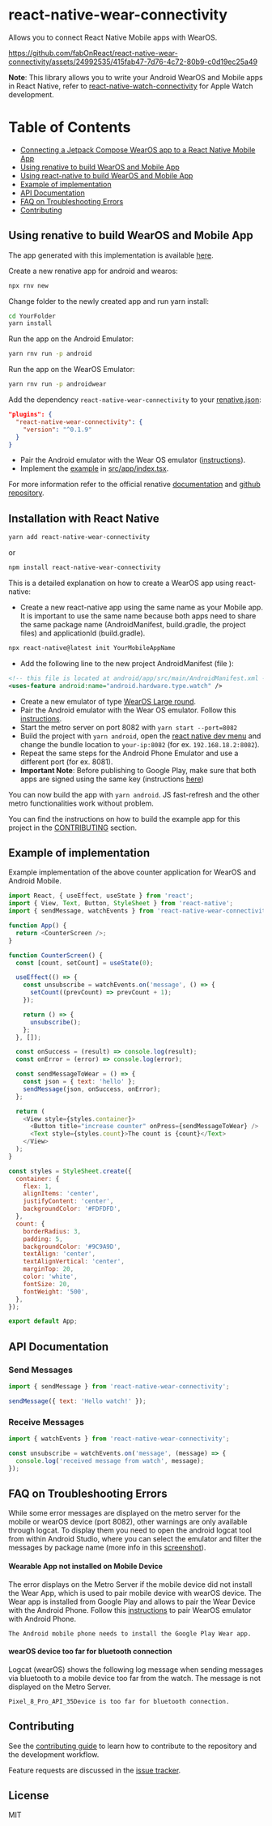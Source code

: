# react-native-wear-connectivity

Allows you to connect React Native Mobile apps with WearOS.

https://github.com/fabOnReact/react-native-wear-connectivity/assets/24992535/415fab47-7d76-4c72-80b9-c0d19ec25a49

**Note**: This library allows you to write your Android WearOS and Mobile apps in React Native, refer to [react-native-watch-connectivity][2] for Apple Watch development.

[1]: https://wearos.google.com
[2]: https://github.com/mtford90/react-native-watch-connectivity

# Table of Contents

- [Connecting a Jetpack Compose WearOS app to a React Native Mobile App]()
- [Using renative to build WearOS and Mobile App](#using-renative-to-build-wearos-and-mobile-app)
- [Using react-native to build WearOS and Mobile App](#installation-with-react-native)
- [Example of implementation](#example-of-implementation)
- [API Documentation](#api-documentation)
- [FAQ on Troubleshooting Errors](#faq-on-troubleshooting-errors)
- [Contributing](#contributing)

## Using renative to build WearOS and Mobile App

The app generated with this implementation is available [here](https://github.com/fabOnReact/react-native-wear-connectivity-renative-example).

Create a new renative app for android and wearos:

```sh
npx rnv new
```

Change folder to the newly created app and run yarn install:

```sh
cd YourFolder
yarn install
```

Run the app on the Android Emulator:

```sh
yarn rnv run -p android
```

Run the app on the WearOS Emulator:

```sh
yarn rnv run -p androidwear
```

Add the dependency `react-native-wear-connectivity` to your [renative.json](https://github.com/fabOnReact/react-native-wear-connectivity-renative-example/blob/main/renative.json):

```json
"plugins": {
  "react-native-wear-connectivity": {
    "version": "^0.1.9"
  }
}
```

- Pair the Android emulator with the Wear OS emulator ([instructions][21]).
- Implement the [example](#example-of-implementation) in [src/app/index.tsx](https://github.com/fabOnReact/react-native-wear-connectivity-renative-example/blob/main/src/app/index.tsx).

For more information refer to the official renative [documentation](https://next.renative.org) and [github repository](https://github.com/flexn-io/renative).

## Installation with React Native

```sh
yarn add react-native-wear-connectivity
```

or

```sh
npm install react-native-wear-connectivity
```

This is a detailed explanation on how to create a WearOS app using react-native:

- Create a new react-native app using the same name as your Mobile app.
  It is important to use the same name because both apps need to share the same package name (AndroidManifest, build.gradle, the project files) and applicationId (build.gradle).

```sh
npx react-native@latest init YourMobileAppName
```

- Add the following line to the new project AndroidManifest (file ):

```xml
<!-- this file is located at android/app/src/main/AndroidManifest.xml -->
<uses-feature android:name="android.hardware.type.watch" />
```

- Create a new emulator of type [WearOS Large round][22].
- Pair the Android emulator with the Wear OS emulator. Follow this [instructions][21].
- Start the metro server on port 8082 with `yarn start --port=8082`
- Build the project with `yarn android`, open the [react native dev menu][23] and change the bundle location to `your-ip:8082` (for ex. `192.168.18.2:8082`).
- Repeat the same steps for the Android Phone Emulator and use a different port (for ex. 8081).
- **Important Note**: Before publishing to Google Play, make sure that both apps are signed using the same key (instructions [here][20])

You can now build the app with `yarn android`. JS fast-refresh and the other metro functionalities work without problem.

You can find the instructions on how to build the example app for this project in the [CONTRIBUTING][43] section.

[43]: https://github.com/fabOnReact/react-native-wear-connectivity/blob/main/CONTRIBUTING.md
[20]: https://reactnative.dev/docs/next/signed-apk-android
[21]: https://developer.android.com/training/wearables/get-started/connect-phone
[22]: https://gist.github.com/assets/24992535/f6cb9f84-dc50-492b-963d-6d9e9396f451 'wear os large round'
[23]: https://reactnative.dev/docs/debugging

## Example of implementation

Example implementation of the above counter application for WearOS and Android Mobile.

```js
import React, { useEffect, useState } from 'react';
import { View, Text, Button, StyleSheet } from 'react-native';
import { sendMessage, watchEvents } from 'react-native-wear-connectivity';

function App() {
  return <CounterScreen />;
}

function CounterScreen() {
  const [count, setCount] = useState(0);

  useEffect(() => {
    const unsubscribe = watchEvents.on('message', () => {
      setCount((prevCount) => prevCount + 1);
    });

    return () => {
      unsubscribe();
    };
  }, []);

  const onSuccess = (result) => console.log(result);
  const onError = (error) => console.log(error);

  const sendMessageToWear = () => {
    const json = { text: 'hello' };
    sendMessage(json, onSuccess, onError);
  };

  return (
    <View style={styles.container}>
      <Button title="increase counter" onPress={sendMessageToWear} />
      <Text style={styles.count}>The count is {count}</Text>
    </View>
  );
}

const styles = StyleSheet.create({
  container: {
    flex: 1,
    alignItems: 'center',
    justifyContent: 'center',
    backgroundColor: '#FDFDFD',
  },
  count: {
    borderRadius: 3,
    padding: 5,
    backgroundColor: '#9C9A9D',
    textAlign: 'center',
    textAlignVertical: 'center',
    marginTop: 20,
    color: 'white',
    fontSize: 20,
    fontWeight: '500',
  },
});

export default App;
```

## API Documentation

### Send Messages

```js
import { sendMessage } from 'react-native-wear-connectivity';

sendMessage({ text: 'Hello watch!' });
```

### Receive Messages

```js
import { watchEvents } from 'react-native-wear-connectivity';

const unsubscribe = watchEvents.on('message', (message) => {
  console.log('received message from watch', message);
});
```

## FAQ on Troubleshooting Errors

While some error messages are displayed on the metro server for the mobile or wearOS device (port 8082), other warnings are only available through logcat.
To display them you need to open the android logcat tool from within Android Studio, where you can select the emulator and filter the messages by package name (more info in this [screenshot][41]).

[41]: https://github.com/user-attachments/assets/87016f71-782d-4f28-88dc-2c5d013eae2f

#### Wearable App not installed on Mobile Device

The error displays on the Metro Server if the mobile device did not install the Wear App, which is used to pair mobile device with wearOS device.
The Wear app is installed from Google Play and allows to pair the Wear Device with the Android Phone. Follow this [instructions][21] to pair WearOS emulator with Android Phone.

```
The Android mobile phone needs to install the Google Play Wear app.
```

#### wearOS device too far for bluetooth connection

Logcat (wearOS) shows the following log message when sending messages via bluetooth to a mobile device too far from the watch. The message is not displayed on the Metro Server.

```
Pixel_8_Pro_API_35Device is too far for bluetooth connection.
```

## Contributing

See the [contributing guide](CONTRIBUTING.md) to learn how to contribute to the repository and the development workflow.

Feature requests are discussed in the [issue tracker][40].

[40]: https://github.com/fabOnReact/react-native-wear-connectivity/issues

## License

MIT
